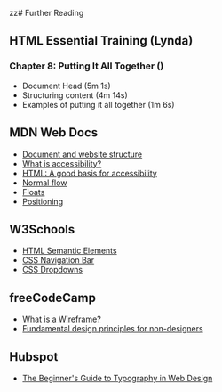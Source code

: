 zz# Further Reading

## HTML Essential Training (Lynda)

### Chapter 8: Putting It All Together ()

- Document Head (5m 1s)
- Structuring content (4m 14s)
- Examples of putting it all together (1m 6s)

## MDN Web Docs

- [Document and website structure](https://developer.mozilla.org/en-US/docs/Learn/HTML/Introduction_to_HTML/Document_and_website_structure)
- [What is accessibility?](https://developer.mozilla.org/en-US/docs/Learn/Accessibility/What_is_accessibility)
- [HTML: A good basis for accessibility](https://developer.mozilla.org/en-US/docs/Learn/Accessibility/HTML)
- [Normal flow](https://developer.mozilla.org/en-US/docs/Learn/CSS/CSS_layout/Normal_Flow)
- [Floats](https://developer.mozilla.org/en-US/docs/Learn/CSS/CSS_layout/Floats)
- [Positioning](https://developer.mozilla.org/en-US/docs/Learn/CSS/CSS_layout/Positioning)

## W3Schools

- [HTML Semantic Elements](https://www.w3schools.com/html/html5_semantic_elements.asp)
- [CSS Navigation Bar](https://www.w3schools.com/css/css_navbar.asp)
- [CSS Dropdowns](https://www.w3schools.com/css/css_dropdowns.asp)

## freeCodeCamp

- [What is a Wireframe?](https://www.freecodecamp.org/news/what-is-a-wireframe-ux-design-tutorial-website/)
- [Fundamental design principles for non-designers](https://www.freecodecamp.org/news/fundamental-design-principles-for-non-designers-ad34c30caa7/)

## Hubspot

- [The Beginner's Guide to Typography in Web Design](https://blog.hubspot.com/website/website-typography)
